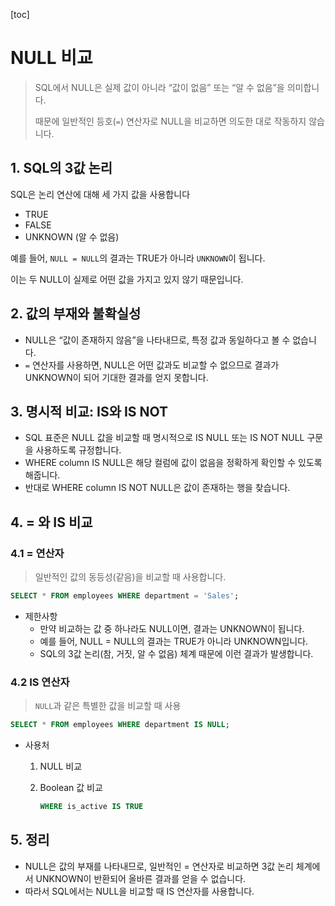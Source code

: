 [toc]

# NULL 비교

>  SQL에서 NULL은 실제 값이 아니라 “값이 없음” 또는 “알 수 없음”을 의미합니다. 
>
> 때문에 일반적인 등호(`=`) 연산자로 NULL을 비교하면 의도한 대로 작동하지 않습니다.

## 1. SQL의 3값 논리

SQL은 논리 연산에 대해 세 가지 값을 사용합니다

- TRUE
- FALSE 
- UNKNOWN (알 수 없음)

예를 들어, `NULL = NULL`의 결과는 TRUE가 아니라 `UNKNOWN`이 됩니다. 

이는 두 NULL이 실제로 어떤 값을 가지고 있지 않기 때문입니다.



## 2. 값의 부재와 불확실성

- NULL은 “값이 존재하지 않음”을 나타내므로, 특정 값과 동일하다고 볼 수 없습니다.
- `=` 연산자를 사용하면, NULL은 어떤 값과도 비교할 수 없으므로 결과가 UNKNOWN이 되어 기대한 결과를 얻지 못합니다.



## 3. 명시적 비교: IS와 IS NOT

- SQL 표준은 NULL 값을 비교할 때 명시적으로 IS NULL 또는 IS NOT NULL 구문을 사용하도록 규정합니다.
- WHERE column IS NULL은 해당 컬럼에 값이 없음을 정확하게 확인할 수 있도록 해줍니다.
- 반대로 WHERE column IS NOT NULL은 값이 존재하는 행을 찾습니다.



## 4. = 와 IS 비교

### 4.1 = 연산자

> 일반적인 값의 동등성(같음)을 비교할 때 사용합니다.

```sql
SELECT * FROM employees WHERE department = 'Sales';
```

- 제한사항
  - 만약 비교하는 값 중 하나라도 NULL이면, 결과는 UNKNOWN이 됩니다.
  - 예를 들어, NULL = NULL의 결과는 TRUE가 아니라 UNKNOWN입니다.
  - SQL의 3값 논리(참, 거짓, 알 수 없음) 체계 때문에 이런 결과가 발생합니다.

### 4.2 IS 연산자

> `NULL`과 같은 특별한 값을 비교할 때 사용

```sql
SELECT * FROM employees WHERE department IS NULL;
```

- 사용처

  1. NULL 비교

  2. Boolean 값 비교

     ```sql
     WHERE is_active IS TRUE
     ```

     

## 5. 정리

- NULL은 값의 부재를 나타내므로, 일반적인 = 연산자로 비교하면 3값 논리 체계에서 UNKNOWN이 반환되어 올바른 결과를 얻을 수 없습니다. 
- 따라서 SQL에서는 NULL을 비교할 때 IS 연산자를 사용합니다.
